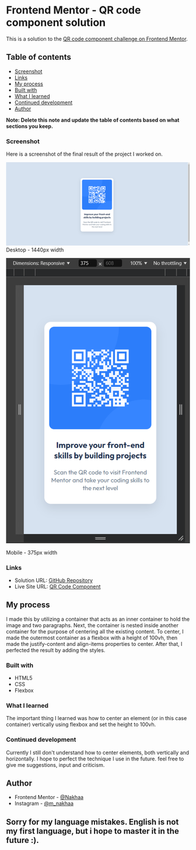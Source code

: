 # Frontend Mentor - QR code component solution

This is a solution to the [QR code component challenge on Frontend Mentor](https://www.frontendmentor.io/challenges/qr-code-component-iux_sIO_H).

## Table of contents

  - [Screenshot](#screenshot)
  - [Links](#links)
  - [My process](#my-process)
  - [Built with](#built-with)
  - [What I learned](#what-i-learned)
  - [Continued development](#continued-development)
  - [Author](#author)

**Note: Delete this note and update the table of contents based on what sections you keep.**

### Screenshot

Here is a screenshot of the final result of the project I worked on.

![](./screenshots/desktop-1440.png)
Desktop - 1440px width


![](./screenshots/mobile-375.png)

Mobile - 375px width


### Links

- Solution URL: [GitHub Repository](https://github.com/Nakhaa/simple-qr-code-project.git)
- Live Site URL: [QR Code Component](https://nakhaa.github.io/simple-qr-code-project/)

## My process

I made this by utilizing a container that acts as an inner container to hold the image and two paragraphs. Next, the container is nested inside another container for the purpose of centering all the existing content. To center, I made the outermost container as a flexbox with a height of 100vh, then made the justify-content and align-items properties to center. After that, I perfected the result by adding the styles.

### Built with

- HTML5
- CSS
- Flexbox

### What I learned

The important thing I learned was how to center an element (or in this case container) vertically using flexbox and set the height to 100vh.

### Continued development

Currently I still don't understand how to center elements, both vertically and horizontally. I hope to perfect the technique I use in the future. feel free to give me suggestions, input and criticism.

## Author

- Frontend Mentor - [@Nakhaa](https://www.frontendmentor.io/profile/nakhaa)
- Instagram - [@m_nakhaa](https://www.twitter.com/m_nakhaa)

## Sorry for my language mistakes. English is not my first language, but i hope to master it in the future :).